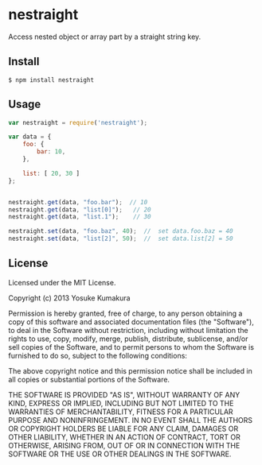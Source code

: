 nestraight
===========

Access nested object or array part by a straight string key.


Install
-----

    $ npm install nestraight



Usage
-----

```javascript
var nestraight = require('nestraight');

var data = {
    foo: {
        bar: 10,
    },

    list: [ 20, 30 ]
};


nestraight.get(data, "foo.bar");  // 10
nestraight.get(data, "list[0]");   // 20
nestraight.get(data, "list.1");    // 30

nestraight.set(data, "foo.baz", 40);  //  set data.foo.baz = 40
nestraight.set(data, "list[2]", 50);  //  set data.list[2] = 50
```


License
--------

Licensed under the MIT License.

Copyright (c) 2013 Yosuke Kumakura

Permission is hereby granted, free of charge, to any person
obtaining a copy of this software and associated documentation
files (the "Software"), to deal in the Software without
restriction, including without limitation the rights to use,
copy, modify, merge, publish, distribute, sublicense, and/or sell
copies of the Software, and to permit persons to whom the
Software is furnished to do so, subject to the following
conditions:

The above copyright notice and this permission notice shall be
included in all copies or substantial portions of the Software.

THE SOFTWARE IS PROVIDED "AS IS", WITHOUT WARRANTY OF ANY KIND,
EXPRESS OR IMPLIED, INCLUDING BUT NOT LIMITED TO THE WARRANTIES
OF MERCHANTABILITY, FITNESS FOR A PARTICULAR PURPOSE AND
NONINFRINGEMENT. IN NO EVENT SHALL THE AUTHORS OR COPYRIGHT
HOLDERS BE LIABLE FOR ANY CLAIM, DAMAGES OR OTHER LIABILITY,
WHETHER IN AN ACTION OF CONTRACT, TORT OR OTHERWISE, ARISING
FROM, OUT OF OR IN CONNECTION WITH THE SOFTWARE OR THE USE OR
OTHER DEALINGS IN THE SOFTWARE.
